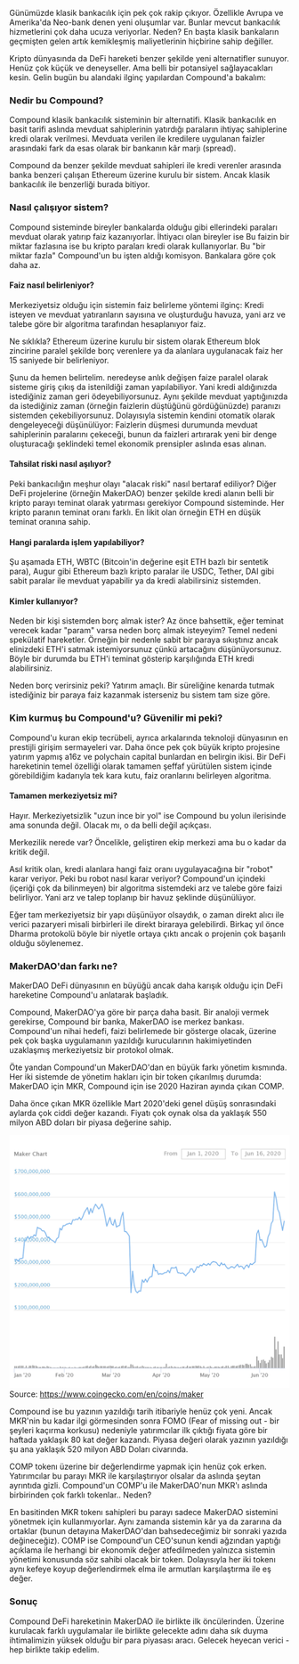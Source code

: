 Günümüzde klasik bankacılık için pek çok rakip çıkıyor. Özellikle Avrupa ve Amerika'da Neo-bank denen yeni oluşumlar var. Bunlar mevcut bankacılık hizmetlerini çok daha ucuza veriyorlar. Neden? En başta klasik bankaların geçmişten gelen artık kemikleşmiş maliyetlerinin hiçbirine sahip değiller. 

Kripto dünyasında da DeFi hareketi benzer şekilde yeni alternatifler sunuyor. Henüz çok küçük ve deneyseller. Ama belli bir potansiyel sağlayacakları kesin. Gelin bugün bu alandaki ilginç yapılardan Compound'a bakalım: 

### Nedir bu Compound?

Compound klasik bankacılık sisteminin bir alternatifi. Klasik bankacılık en basit tarifi aslında mevduat sahiplerinin yatırdığı paraların ihtiyaç sahiplerine kredi olarak verilmesi. Mevduata verilen ile kredilere uygulanan faizler arasındaki fark da esas olarak bir bankanın kâr marjı (spread). 

Compound da benzer şekilde mevduat sahipleri ile kredi verenler arasında banka benzeri çalışan Ethereum üzerine kurulu bir sistem. Ancak klasik bankacılık ile benzerliği burada bitiyor. 

### Nasıl çalışıyor sistem?

Compound sisteminde bireyler bankalarda olduğu gibi ellerindeki paraları mevduat olarak yatırıp faiz kazanıyorlar. İhtiyacı olan bireyler ise Bu faizin bir miktar fazlasına ise  bu kripto paraları kredi olarak kullanıyorlar. Bu "bir miktar fazla" Compound'un bu işten aldığı komisyon. Bankalara göre çok daha az. 

#### Faiz nasıl belirleniyor?

Merkeziyetsiz olduğu için sistemin faiz belirleme yöntemi ilginç: Kredi isteyen ve mevduat yatıranların sayısına ve oluşturduğu havuza, yani arz ve talebe göre bir algoritma tarafından hesaplanıyor faiz. 

Ne sıklıkla? Ethereum üzerine kurulu bir sistem olarak Ethereum blok zincirine paralel şekilde borç verenlere ya da alanlara uygulanacak faiz her 15 saniyede bir belirleniyor. 

Şunu da hemen belirtelim. neredeyse anlık değişen faize paralel olarak sisteme giriş çıkış da istenildiği zaman yapılabiliyor. Yani kredi aldığınızda istediğiniz zaman geri ödeyebiliyorsunuz. Aynı şekilde mevduat yaptığınızda da istediğiniz zaman (örneğin faizlerin düştüğünü gördüğünüzde) paranızı sistemden çekebiliyorsunuz. Dolayısıyla sistemin kendini otomatik olarak dengeleyeceği düşünülüyor: Faizlerin düşmesi durumunda mevduat sahiplerinin paralarını çekeceği, bunun da faizleri artırarak yeni bir denge oluşturacağı şeklindeki temel ekonomik prensipler aslında esas alınan. 

#### Tahsilat riski nasıl aşılıyor?

Peki bankacılığın meşhur olayı "alacak riski" nasıl bertaraf ediliyor? Diğer DeFi projelerine (örneğin MakerDAO) benzer şekilde kredi alanın belli bir kripto parayı teminat olarak yatırması gerekiyor Compound sisteminde. Her kripto paranın teminat oranı farklı. En likit olan örneğin ETH en düşük teminat oranına sahip. 

#### Hangi paralarda işlem yapılabiliyor?

Şu aşamada ETH, WBTC (Bitcoin'in değerine eşit ETH bazlı bir sentetik para), Augur gibi Ethereum bazlı kripto paralar ile USDC, Tether, DAI gibi sabit paralar ile mevduat yapabilir ya da kredi alabilirsiniz sistemden. 

#### Kimler kullanıyor?

Neden bir kişi sistemden borç almak ister? Az önce bahsettik, eğer teminat verecek kadar "param" varsa neden borç almak isteyeyim? Temel nedeni spekülatif hareketler. Örneğin bir nedenle sabit bir paraya sıkıştınız ancak elinizdeki ETH'i satmak istemiyorsunuz çünkü artacağını düşünüyorsunuz. Böyle bir durumda bu ETH'i teminat gösterip karşılığında ETH kredi alabilirsiniz. 

Neden borç verirsiniz peki? Yatırım amaçlı. Bir süreliğine kenarda tutmak istediğiniz bir paraya faiz kazanmak isterseniz bu sistem tam size göre. 

### Kim kurmuş bu Compound'u? Güvenilir mi peki?
Compound'u kuran ekip tecrübeli, ayrıca arkalarında teknoloji dünyasının en prestijli girişim sermayeleri var. Daha önce pek çok büyük kripto projesine yatırım yapmış a16z ve polychain capital bunlardan en belirgin ikisi. Bir DeFi hareketinin temel özelliği olarak tamamen şeffaf yürütülen sistem içinde görebildiğim kadarıyla tek kara kutu, faiz oranlarını belirleyen algoritma. 

#### Tamamen merkeziyetsiz mi?
Hayır. Merkeziyetsizlik "uzun ince bir yol" ise Compound bu yolun ilerisinde ama sonunda değil. Olacak mı, o da belli değil açıkçası. 

Merkezilik nerede var? Öncelikle, geliştiren ekip merkezi ama bu o kadar da kritik değil. 

Asıl kritik olan, kredi alanlara hangi faiz oranı uygulayacağına bir "robot" karar veriyor. Peki bu robot nasıl karar veriyor? Compound'un içindeki (içeriği çok da bilinmeyen) bir algoritma sistemdeki arz ve talebe göre faizi belirliyor. Yani arz ve talep toplanıp bir havuz şeklinde düşünülüyor. 

Eğer tam merkeziyetsiz bir yapı düşünüyor olsaydık, o zaman direkt alıcı ile verici  pazaryeri misali birbirleri ile direkt biraraya gelebilirdi. Birkaç yıl önce Dharma protokolü böyle bir niyetle ortaya çıktı ancak o projenin çok başarılı olduğu söylenemez. 

### MakerDAO'dan farkı ne?
MakerDAO DeFi dünyasının en büyüğü ancak daha karışık olduğu için DeFi hareketine Compound'u anlatarak başladık. 

Compound, MakerDAO'ya göre bir parça daha basit. Bir analoji vermek gerekirse, Compound bir banka, MakerDAO ise merkez bankası. Compound'un nihai hedefi, faizi belirlemede bir gösterge olacak, üzerine pek çok başka uygulamanın yazıldığı kurucularının hakimiyetinden uzaklaşmış merkeziyetsiz bir protokol olmak. 

Öte yandan Compound'un MakerDAO'dan en büyük farkı yönetim kısmında. Her iki sistemde de yönetim hakları için bir token çıkarılmış durumda: MakerDAO için MKR, Compound için ise 2020 Haziran ayında çıkan COMP. 

Daha önce çıkan MKR özellikle Mart 2020'deki genel düşüş sonrasındaki aylarda çok ciddi değer kazandı. Fiyatı çok oynak olsa da yaklaşık 550 milyon ABD doları bir piyasa değerine sahip. 

![MakerDAO price](/assets/MKR_market_cap.png) Source: https://www.coingecko.com/en/coins/maker

Compound ise bu yazının yazıldığı tarih itibariyle henüz çok yeni. Ancak MKR'nin bu kadar ilgi görmesinden sonra FOMO (Fear of missing out - bir şeyleri kaçırma korkusu) nedeniyle yatırımcılar ilk çıktığı fiyata göre bir haftada yaklaşık 80 kat değer kazandı. Piyasa değeri olarak yazının yazıldığı şu ana yaklaşık 520 milyon ABD Doları civarında. 

COMP tokenı üzerine bir değerlendirme yapmak için henüz çok erken. Yatırımcılar bu parayı MKR ile karşılaştırıyor olsalar da aslında şeytan ayrıntıda gizli. Compound'un COMP'u ile MakerDAO'nun MKR'ı aslında birbirinden çok farklı tokenlar.. Neden?

En  basitinden MKR tokenı sahipleri bu parayı sadece MakerDAO sistemini yönetmek için kullanmıyorlar. Aynı zamanda sistemin kâr ya da zararına da ortaklar (bunun detayına MakerDAO'dan bahsedeceğimiz bir sonraki yazıda değineceğiz). COMP ise Compound'un CEO'sunun kendi ağzından yaptığı açıklama ile herhangi bir ekonomik değer atfedilmeden yalnızca sistemin yönetimi konusunda söz sahibi olacak bir token. Dolayısıyla her iki tokenı aynı kefeye koyup değerlendirmek elma ile armutları karşılaştırma ile eş değer. 

### Sonuç

Compound DeFi hareketinin MakerDAO ile birlikte ilk öncülerinden. Üzerine kurulacak farklı uygulamalar ile birlikte gelecekte adını daha sık duyma ihtimalimizin yüksek olduğu bir para piyasası aracı. Gelecek heyecan verici - hep birlikte takip edelim.









